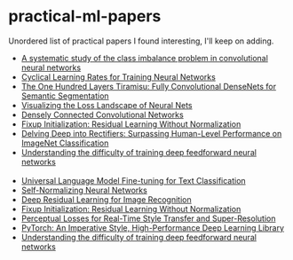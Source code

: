 # practical-ml-papers
Unordered list of practical papers I found interesting, I'll keep on adding.

* [A systematic study of the class imbalance problem in convolutional neural networks](https://arxiv.org/abs/1710.05381)
* [Cyclical Learning Rates for Training Neural Networks](https://arxiv.org/abs/1506.01186)
* [The One Hundred Layers Tiramisu: Fully Convolutional DenseNets for Semantic Segmentation](https://arxiv.org/abs/1611.09326)
* [Visualizing the Loss Landscape of Neural Nets](https://arxiv.org/abs/1712.09913)
* [Densely Connected Convolutional Networks](https://arxiv.org/abs/1608.06993)
* [Fixup Initialization: Residual Learning Without Normalization](https://arxiv.org/abs/1901.09321)
* [Delving Deep into Rectifiers: Surpassing Human-Level Performance on ImageNet Classification](https://arxiv.org/abs/1502.01852)
* [Understanding the difficulty of training deep feedforward neural networks](http://proceedings.mlr.press/v9/glorot10a/glorot10a.pdf)
<br><br/>
* [Universal Language Model Fine-tuning for Text Classification](https://arxiv.org/abs/1801.06146)
* [Self-Normalizing Neural Networks](https://papers.nips.cc/paper/6698-self-normalizing-neural-networks.pdf)
* [Deep Residual Learning for Image Recognition](https://arxiv.org/abs/1512.03385)
* [Fixup Initialization: Residual Learning Without Normalization](https://arxiv.org/abs/1901.09321)
* [Perceptual Losses for Real-Time Style Transfer and Super-Resolution](https://arxiv.org/abs/1603.08155)
* [PyTorch: An Imperative Style, High-Performance Deep Learning Library](https://arxiv.org/abs/1912.01703?fbclid=IwAR2RnDjn9WBu8SwOgezv6-IgTvI4wINJibWhDTI5wozZjVYxGdF6--iNuHo)
* [Understanding the difficulty of training deep feedforward neural networks](http://proceedings.mlr.press/v9/glorot10a.html)
